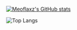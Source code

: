 [![Meoflaxz's GitHub stats](https://github-readme-stats.vercel.app/api?username=meoflaxz)](https://github.com/meoflaxz/github-readme-stats)


![Top Langs](https://github-readme-stats.vercel.app/api/top-langs/?username=meoflaxz&layout=compact)
